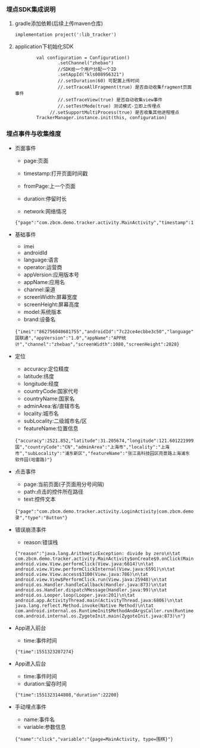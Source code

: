 ### 埋点SDK集成说明

1. gradle添加依赖(后续上传maven仓库)

   ```
   implementation project(':lib_tracker')
   ```

2. application下初始化SDK

   ```
           val configuration = Configuration()
                   .setChannel("zhebao")
                   //SDK给一个用户分配一个ID
                   .setAppId("kls008956321") 
                   //.setDuration(60) 可配置上传时间
                   //.setTraceAllFragment(true) 是否自动收集fragment页面事件
                   //.setTraceView(true) 是否自动收集view事件
                   //.setTestMode(true) 测试模式-立即上传埋点
   	            //.setSupportMultiProcess(true) 是否收集其他进程埋点
           TrackerManager.instance.init(this, configuration)
   ```

### 埋点事件与收集维度

* 页面事件

  - page:页面

  - timestamp:打开页面时间戳
  - fromPage:上一个页面
  - duration:停留时长
  - network:网络情况

  ```
  {"page":"com.zbcm.demo.tracker.activity.MainActivity","timestamp":1550631267339,"fromPage":"com.zbcm.demo.tracker.activity.MainActivity","duration":27341,"network":"WIFI"}
  ```

* 基础事件

  * imei
  * androidId
  * language:语言
  * operator:运营商
  * appVersion:应用版本号
  * appName:应用名
  * channel:渠道
  * screenWidth:屏幕宽度
  * screenHeight:屏幕高度
  * model:系统版本
  * brand:设备名

  ```
  {"imei":"862756040681755","androidId":"7c22ce4ecbbe3c50","language":"zh","operator":"中国联通","appVersion":"1.0","appName":"APP统计","channel":"zhebao","screenWidth":1080,"screenHeight":2028}
  ```

* 定位

  * accuracy:定位精度
  * latitude:纬度
  * longitude:经度
  * countryCode:国家代号
  * countryName:国家名
  * adminArea:省/直辖市名
  * locality:城市名
  * subLocality:二级城市名/区
  * featureName:位置信息

  ```
  {"accuracy":2521.852,"latitude":31.205674,"longitude":121.60122199999999,"countryName":"中国","countryCode":"CN","adminArea":"上海市","locality":"上海市","subLocality":"浦东新区","featureName":"张江高科技园区亮景路上海浦东软件园(哈雷路)"}
  ```

* 点击事件

  * page:当前页面(子页面用分号间隔)
  * path:点击的控件所在路径
  * text:控件文本

  ```
  {"page":"com.zbcm.demo.tracker.activity.LoginActivity|com.zbcm.demo.tracker.fragment.LoginFragment","path":"ContentFrameLayout\/ConstraintLayout[0]\/FrameLayout[0]\/ConstraintLayout[0]\/AppCompatButton[0]#btLogin","text":"登    录","type":"Button"}
  ```
  
* 错误崩溃事件

  * reason:错误栈
  
  ```
  {"reason":"java.lang.ArithmeticException: divide by zero\n\tat com.zbcm.demo.tracker.activity.MainActivity$onCreate$9.onClick(MainActivity.kt:75)\n\tat android.view.View.performClick(View.java:6614)\n\tat android.view.View.performClickInternal(View.java:6591)\n\tat android.view.View.access$3100(View.java:786)\n\tat android.view.View$PerformClick.run(View.java:25948)\n\tat android.os.Handler.handleCallback(Handler.java:873)\n\tat android.os.Handler.dispatchMessage(Handler.java:99)\n\tat android.os.Looper.loop(Looper.java:201)\n\tat android.app.ActivityThread.main(ActivityThread.java:6806)\n\tat java.lang.reflect.Method.invoke(Native Method)\n\tat com.android.internal.os.RuntimeInit$MethodAndArgsCaller.run(RuntimeInit.java:547)\n\tat com.android.internal.os.ZygoteInit.main(ZygoteInit.java:873)\n"}
  ```
  
* App进入前台

  * time:事件时间
  
  ```
  {"time":1551323207274}
  ```

* App进入后台

  * time:事件时间
  * duration:留存时间
  
   ```
   {"time":1551323144808,"duration":22200}
   ```

* 手动埋点事件

  * name:事件名
  * variable:参数信息

  ```
  {"name":"click","variable":"{page=MainActivity, type=围棋}"}
  ```

  

  

  

  